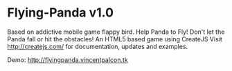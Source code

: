 Flying-Panda v1.0
============

Based on addictive mobile game flappy bird. Help Panda to Fly! Don't let the Panda fall or hit the obstacles!
An HTML5 based game using CreateJS
Visit http://createjs.com/ for documentation, updates and examples.

Demo: http://flyingpanda.vincentpalcon.tk
